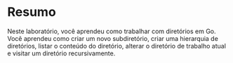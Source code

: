 # Resumo

Neste laboratório, você aprendeu como trabalhar com diretórios em Go. Você aprendeu como criar um novo subdiretório, criar uma hierarquia de diretórios, listar o conteúdo do diretório, alterar o diretório de trabalho atual e visitar um diretório recursivamente.
